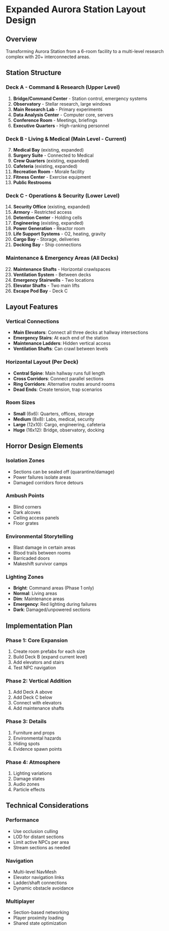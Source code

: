 # Expanded Aurora Station Layout Design

## Overview
Transforming Aurora Station from a 6-room facility to a multi-level research complex with 20+ interconnected areas.

## Station Structure

### Deck A - Command & Research (Upper Level)
1. **Bridge/Command Center** - Station control, emergency systems
2. **Observatory** - Stellar research, large windows
3. **Main Research Lab** - Primary experiments
4. **Data Analysis Center** - Computer core, servers
5. **Conference Room** - Meetings, briefings
6. **Executive Quarters** - High-ranking personnel

### Deck B - Living & Medical (Main Level - Current)
7. **Medical Bay** (existing, expanded)
8. **Surgery Suite** - Connected to Medical
9. **Crew Quarters** (existing, expanded)
10. **Cafeteria** (existing, expanded)
11. **Recreation Room** - Morale facility
12. **Fitness Center** - Exercise equipment
13. **Public Restrooms**

### Deck C - Operations & Security (Lower Level)
14. **Security Office** (existing, expanded)
15. **Armory** - Restricted access
16. **Detention Center** - Holding cells
17. **Engineering** (existing, expanded)
18. **Power Generation** - Reactor room
19. **Life Support Systems** - O2, heating, gravity
20. **Cargo Bay** - Storage, deliveries
21. **Docking Bay** - Ship connections

### Maintenance & Emergency Areas (All Decks)
22. **Maintenance Shafts** - Horizontal crawlspaces
23. **Ventilation System** - Between decks
24. **Emergency Stairwells** - Two locations
25. **Elevator Shafts** - Two main lifts
26. **Escape Pod Bay** - Deck C

## Layout Features

### Vertical Connections
- **Main Elevators**: Connect all three decks at hallway intersections
- **Emergency Stairs**: At each end of the station
- **Maintenance Ladders**: Hidden vertical access
- **Ventilation Shafts**: Can crawl between levels

### Horizontal Layout (Per Deck)
- **Central Spine**: Main hallway runs full length
- **Cross Corridors**: Connect parallel sections
- **Ring Corridors**: Alternative routes around rooms
- **Dead Ends**: Create tension, trap scenarios

### Room Sizes
- **Small** (6x6): Quarters, offices, storage
- **Medium** (8x8): Labs, medical, security
- **Large** (12x10): Cargo, engineering, cafeteria
- **Huge** (16x12): Bridge, observatory, docking

## Horror Design Elements

### Isolation Zones
- Sections can be sealed off (quarantine/damage)
- Power failures isolate areas
- Damaged corridors force detours

### Ambush Points
- Blind corners
- Dark alcoves
- Ceiling access panels
- Floor grates

### Environmental Storytelling
- Blast damage in certain areas
- Blood trails between rooms
- Barricaded doors
- Makeshift survivor camps

### Lighting Zones
- **Bright**: Command areas (Phase 1 only)
- **Normal**: Living areas
- **Dim**: Maintenance areas
- **Emergency**: Red lighting during failures
- **Dark**: Damaged/unpowered sections

## Implementation Plan

### Phase 1: Core Expansion
1. Create room prefabs for each size
2. Build Deck B (expand current level)
3. Add elevators and stairs
4. Test NPC navigation

### Phase 2: Vertical Addition
1. Add Deck A above
2. Add Deck C below
3. Connect with elevators
4. Add maintenance shafts

### Phase 3: Details
1. Furniture and props
2. Environmental hazards
3. Hiding spots
4. Evidence spawn points

### Phase 4: Atmosphere
1. Lighting variations
2. Damage states
3. Audio zones
4. Particle effects

## Technical Considerations

### Performance
- Use occlusion culling
- LOD for distant sections
- Limit active NPCs per area
- Stream sections as needed

### Navigation
- Multi-level NavMesh
- Elevator navigation links
- Ladder/shaft connections
- Dynamic obstacle avoidance

### Multiplayer
- Section-based networking
- Player proximity loading
- Shared state optimization